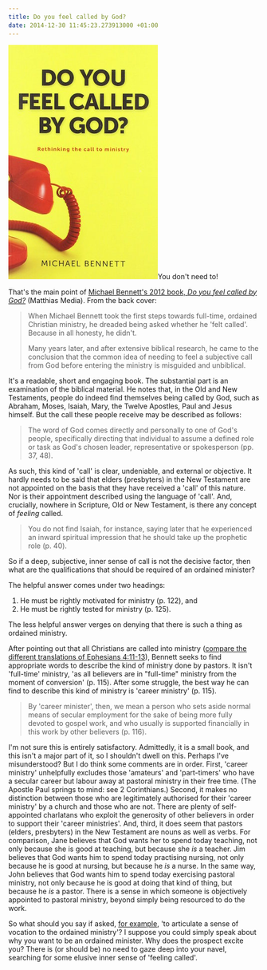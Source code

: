 ```yaml
---
title: Do you feel called by God?
date: 2014-12-30 11:45:23.273913000 +01:00
---
```

[<img alt="Michael Bennett: Do you feel called by God?" title="Michael Bennett: Do you feel called by God?" src="/assets/bennett-called.jpg" class="alignright" />](http://www.matthiasmedia.com.au/do-you-feel-called-by-god)You don't need to!

That's the main point of [Michael Bennett's 2012 book, _Do you feel called by God?_](http://www.matthiasmedia.com.au/do-you-feel-called-by-god) (Matthias Media). From the back cover:

> When Michael Bennett took the first steps towards full-time, ordained Christian ministry, he dreaded being asked whether he 'felt called'. Because in all honesty, he didn't.
>
> Many years later, and after extensive biblical research, he came to the conclusion that the common idea of needing to feel a subjective call from God before entering the ministry is misguided and unbiblical.

It's a readable, short and engaging book. The substantial part is an examination of the biblical material. He notes that, in the Old and New Testaments, people do indeed find themselves being called by God, such as Abraham, Moses, Isaiah, Mary, the Twelve Apostles, Paul and Jesus himself. But the call these people receive may be described as follows:

> The word of God comes directly and personally to one of God's people, specifically directing that individual to assume a defined role or task as God's chosen leader, representative or spokesperson (pp. 37, 48).

As such, this kind of 'call' is clear, undeniable, and external or objective. It hardly needs to be said that elders (presbyters) in the New Testament are not appointed on the basis that they have received a 'call' of this nature. Nor is their appointment described using the language of 'call'. And, crucially, nowhere in Scripture, Old or New Testament, is there any concept of _feeling_ called.

> You do not find Isaiah, for instance, saying later that he experienced an inward spiritual impression that he should take up the prophetic role (p. 40).

So if a deep, subjective, inner sense of call is not the decisive factor, then what are the qualifications that should be required of an ordained minister?

The helpful answer comes under two headings:

1. He must be rightly motivated for ministry (p. 122), and
1. He must be rightly tested for ministry (p. 125).

The less helpful answer verges on denying that there is such a thing as ordained ministry.

After pointing out that all Christians are called into ministry ([compare the different translations of Ephesians 4:11-13](https://www.biblegateway.com/passage/?search=Eph4:11-13&version=AKJV;NIVUK)), Bennett seeks to find appropriate words to describe the kind of ministry done by pastors. It isn't 'full-time' ministry, 'as all believers are in "full-time" ministry from the moment of conversion' (p. 115). After some struggle, the best way he can find to describe this kind of ministry is 'career ministry' (p. 115).

> By 'career minister', then, we mean a person who sets aside normal means of secular employment for the sake of being more fully devoted to gospel work, and who usually is supported financially in this work by other believers (p. 116).

I'm not sure this is entirely satisfactory. Admittedly, it is a small book, and this isn't a major part of it, so I shouldn't dwell on this. Perhaps I've misunderstood? But I do think some comments are in order. First, 'career ministry' unhelpfully excludes those 'amateurs' and 'part-timers' who have a secular career but labour away at pastoral ministry in their free time. (The Apostle Paul springs to mind: see 2 Corinthians.) Second, it makes no distinction between those who are legitimately authorised for their 'career ministry' by a church and those who are not. There are plenty of self-appointed charlatans who exploit the generosity of other believers in order to support their 'career ministries'. And, third, it does seem that pastors (elders, presbyters) in the New Testament are nouns as well as verbs. For comparison, Jane believes that God wants her to spend today teaching, not only because she is good at teaching, but because she _is_ a teacher. Jim believes that God wants him to spend today practising nursing, not only because he is good at nursing, but because he _is_ a nurse. In the same way, John believes that God wants him to spend today exercising pastoral ministry, not only because he is good at doing that kind of thing, but because he _is_ a pastor. There is a sense in which someone is objectively appointed to pastoral ministry, beyond simply being resourced to do the work.

So what should you say if asked, [for example](https://www.churchofengland.org/media/56413/Summary%20of%20Criteria.pdf), 'to articulate a sense of vocation to the ordained ministry'? I suppose you could simply speak about why you want to be an ordained minister. Why does the prospect excite you? There is (or should be) no need to gaze deep into your navel, searching for some elusive inner sense of 'feeling called'.
